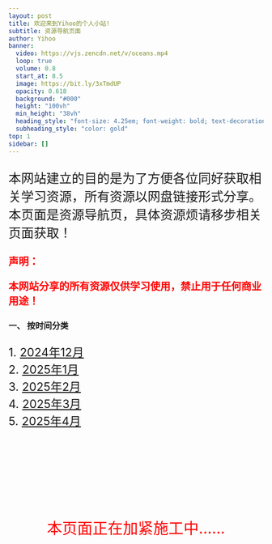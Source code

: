 ```yaml
---
layout: post
title: 欢迎来到Yihoo的个人小站!
subtitle: 资源导航页面
author: Yihoo
banner:
  video: https://vjs.zencdn.net/v/oceans.mp4
  loop: true
  volume: 0.8
  start_at: 8.5
  image: https://bit.ly/3xTmdUP
  opacity: 0.618
  background: "#000"
  height: "100vh"
  min_height: "38vh"
  heading_style: "font-size: 4.25em; font-weight: bold; text-decoration: underline"
  subheading_style: "color: gold"
top: 1
sidebar: []
---
```

<p style="font-size: 25px;">本网站建立的目的是为了方便各位同好获取相关学习资源，所有资源以网盘链接形式分享。本页面是资源导航页，具体资源烦请移步相关页面获取！</p>


<p style="font-size: 20px; color: red;"><b>声明：</b></p>
<p style="font-size: 20px; color: red;"><b>本网站分享的所有资源仅供学习使用，禁止用于任何商业用途！</b></p>

### 一、 按时间分类
<p style="font-size: 23px;">
1. <a href="https://share.yihoo.ip-ddns.com/yihoo/html/2024-12.html">2024年12月</a><br>
2. <a href="https://share.yihoo.ip-ddns.com/yihoo/html/2025-01.html">2025年1月</a><br>
3. <a href="https://share.yihoo.ip-ddns.com/yihoo/html/2025-02.html">2025年2月</a><br>
4. <a href="https://share.yihoo.ip-ddns.com/yihoo/html/2025-03.html">2025年3月</a><br>
5. <a href="https://share.yihoo.ip-ddns.com/yihoo/html/2025-04.html">2025年4月</a>
</p>


<br><br><br><br><br><br><br>
<p style="font-size: 30px; color: red; text-align: center;">本页面正在加紧施工中……</p>
